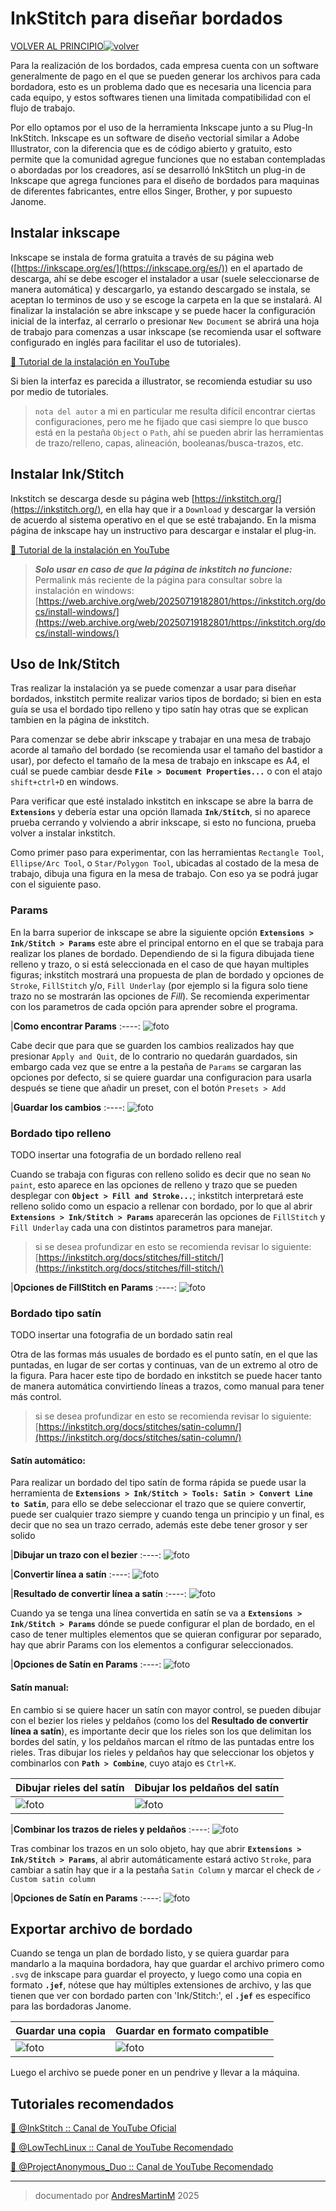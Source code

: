 # InkStitch para diseñar bordados

[VOLVER AL PRINCIPIO](/../..)[![volver](https://web.archive.org/web/20090723231316/http://www.geocities.com/empordanacio/back.gif)](/../..)

Para la realización de los bordados, cada empresa cuenta con un software generalmente de pago en el que se pueden generar los archivos para cada bordadora, esto es un problema dado que es necesaria una licencia para cada equipo, y estos softwares tienen una limitada compatibilidad con el flujo de trabajo.

Por ello optamos por el uso de la herramienta Inkscape junto a su Plug-In InkStitch. Inkscape es un software de diseño vectorial similar a Adobe Illustrator, con la diferencia que es de código abierto y gratuito, esto permite que la comunidad agregue funciones que no estaban contempladas o abordadas por los creadores, así se desarrolló InkStitch un plug-in de Inkscape que agrega funciones para el diseño de bordados para maquinas de diferentes fabricantes, entre ellos Singer, Brother, y por supuesto Janome.

## Instalar inkscape

Inkscape se instala de forma gratuita a través de su página web ([https://inkscape.org/es/](https://inkscape.org/es/)) en el apartado de descarga, ahí se debe escoger el instalador a usar (suele seleccionarse de manera automática) y descargarlo, ya estando descargado se instala, se aceptan lo terminos de uso y se escoge la carpeta en la que se instalará. Al finalizar la instalación se abre inkscape y se puede hacer la configuración inicial de la interfaz, al cerrarlo o presionar `New Document` se abrirá una hoja de trabajo para comenzas a usar inkscape (se recomienda usar el software configurado en inglés para facilitar el uso de tutoriales).

 [🔗 Tutorial de la instalación en YouTube](https://www.youtube.com/watch?v=qUHQng7XKlg)

Si bien la interfaz es parecida a illustrator, se recomienda estudiar su uso por medio de tutoriales.

> `nota del autor` a mi en particular me resulta difícil encontrar ciertas configuraciones, pero me he fijado que casi siempre lo que busco está en la pestaña `Object` o `Path`, ahí se pueden abrir las herramientas de trazo/relleno, capas, alineación, booleanas/busca-trazos, etc.

## Instalar Ink/Stitch

Inkstitch se descarga desde su página web [https://inkstitch.org/](https://inkstitch.org/), en ella hay que ir a `Download` y descargar la versión de acuerdo al sistema operativo en el que se esté trabajando. En la misma página de inkscape hay un instructivo para descargar e instalar el plug-in.

 [🔗 Tutorial de la instalación en YouTube](https://www.youtube.com/watch?v=CkqyaNlMq_A)

> ***Solo usar en caso de que la página de inkstitch no funcione:***
Permalink más reciente de la página para consultar sobre la instalación en windows: [https://web.archive.org/web/20250719182801/https://inkstitch.org/docs/install-windows/](https://web.archive.org/web/20250719182801/https://inkstitch.org/docs/install-windows/)


## Uso de Ink/Stitch

Tras realizar la instalación ya se puede comenzar a usar para diseñar bordados, inkstitch permite realizar varios tipos de bordado; si bien en esta guía se usa el bordado tipo relleno y tipo satín hay otras que se explican tambien en la página de inkstitch.

Para comenzar se debe abrir inkscape y trabajar en una mesa de trabajo acorde al tamaño del bordado (se recomienda usar el tamaño del bastidor a usar), por defecto el tamaño de la mesa de trabajo en inkscape es A4, el cuál se puede cambiar desde **`File > Document Properties...`** o con el atajo `shift+ctrl+D` en windows.

Para verificar que esté instalado inkstitch en inkscape se abre la barra de **`Extensions`** y debería estar una opción llamada **`Ink/Stitch`**, si no aparece prueba cerrando y volviendo a abrir inkscape, si esto no funciona, prueba volver a instalar inkstitch.

Como primer paso para experimentar, con las herramientas `Rectangle Tool`, `Ellipse/Arc Tool`, o `Star/Polygon Tool`, ubicadas al costado de la mesa de trabajo, dibuja una figura en la mesa de trabajo. Con eso ya se podrá jugar con el siguiente paso.

### Params

En la barra superior de inkscape se abre la siguiente opción **`Extensions > Ink/Stitch > Params`** este abre el principal entorno en el que se trabaja para realizar los planes de bordado. Dependiendo de si la figura dibujada tiene relleno y trazo, o si está seleccionada en el caso de que hayan multiples figuras; inkstitch mostrará una propuesta de plan de bordado y opciones de `Stroke`, `FillStitch` y/o, `Fill Underlay` (por ejemplo si la figura solo tiene trazo no se mostrarán las opciones de *Fill*). Se recomienda experimentar con los parametros de cada opción para aprender sobre el programa.

|**Como encontrar Params**
:----:
![foto](img/params.png)

Cabe decir que para que se guarden los cambios realizados hay que presionar `Apply and Quit`, de lo contrario no quedarán guardados, sin embargo cada vez que se entre a la pestaña de `Params` se cargaran las opciones por defecto, si se quiere guardar una configuracion para usarla después se tiene que añadir un preset, con el botón `Presets > Add`

|**Guardar los cambios**
:----:
![foto](img/apply.png)

### Bordado tipo relleno

TODO insertar una fotografia de un bordado relleno real

Cuando se trabaja con figuras con relleno solido es decir que no sean `No paint`, esto aparece en las opciones de relleno y trazo que se pueden desplegar con **`Object > Fill and Stroke...`**; inkstitch interpretará este relleno solido como un espacio a rellenar con bordado, por lo que al abrir **`Extensions > Ink/Stitch > Params`** aparecerán las opciones de `FillStitch` y `Fill Underlay` cada una con distintos parametros para manejar.

> si se desea profundizar en esto se recomienda revisar lo siguiente: [https://inkstitch.org/docs/stitches/fill-stitch/](https://inkstitch.org/docs/stitches/fill-stitch/)

|**Opciones de FillStitch en Params**
:----:
![foto](img/fill.png)

### Bordado tipo satín

TODO insertar una fotografia de un bordado satin real

Otra de las formas más usuales de bordado es el punto satín, en el que las puntadas, en lugar de ser cortas y continuas, van de un extremo al otro de la figura. Para hacer este tipo de bordado en inkstitch se puede hacer tanto de manera automática convirtiendo líneas a trazos, como manual para tener más control.

> si se desea profundizar en esto se recomienda revisar lo siguiente: [https://inkstitch.org/docs/stitches/satin-column/](https://inkstitch.org/docs/stitches/satin-column/)

#### Satín automático:

Para realizar un bordado del tipo satín de forma rápida se puede usar la herramienta de **`Extensions > Ink/Stitch > Tools: Satin > Convert Line to Satin`**, para ello se debe seleccionar el trazo que se quiere convertir, puede ser cualquier trazo siempre y cuando tenga un principio y un final, es decir que no sea un trazo cerrado, además este debe tener grosor y ser solido

|**Dibujar un trazo con el bezier**
:----:
![foto](img/bezier.png)

|**Convertir línea a satín**
:----:
![foto](img/line-satin.png)

|**Resultado de convertir línea a satín**
:----:
![foto](img/easy-satin.png)

Cuando ya se tenga una línea convertida en satín se va a **`Extensions > Ink/Stitch > Params`** dónde se puede configurar el plan de bordado, en el caso de tener multiples elementos que se quieran configurar por separado, hay que abrir Params con los elementos a configurar seleccionados.

|**Opciones de Satín en Params**
:----:
![foto](img/easy-satin-params.png)

#### Satín manual:

En cambio si se quiere hacer un satín con mayor control, se pueden dibujar con el bezier los rieles y peldaños (como los del **Resultado de convertir línea a satín**), es importante decir que los rieles son los que delimitan los bordes del satín, y los peldaños marcan el rítmo de las puntadas entre los rieles. Tras dibujar los rieles y peldaños hay que seleccionar los objetos y combinarlos  con **`Path > Combine`**, cuyo atajo es `Ctrl+K`.

|**Dibujar rieles del satín**|**Dibujar los peldaños del satín**|
---|---
|![foto](img/manual1.png)|![foto](img/manual2.png)|

|**Combinar los trazos de rieles y peldaños**
:----:
![foto](img/combinar.png)

Tras combinar los trazos en un solo objeto, hay que abrir **`Extensions > Ink/Stitch > Params`**, al abrir automáticamente estará activo `Stroke`, para cambiar a satín hay que ir a la pestaña `Satin Column` y marcar el check de `✓ Custom satin column`

|**Opciones de Satín en Params**
:----:
![foto](img/manual-params.png)

## Exportar archivo de bordado

Cuando se tenga un plan de bordado listo, y se quiera guardar para mandarlo a la maquina bordadora, hay que guardar el archivo primero como `.svg` de inkscape para guardar el proyecto, y luego como una copia en formato **`.jef`**, nótese que hay múltiples extensiones de archivo, y las que tienen que ver con bordado parten con 'Ink/Stitch:', el **`.jef`** es específico para las bordadoras Janome.

|**Guardar una copia**|**Guardar en formato compatible**|
---|---
|![foto](img/save.png)|![foto](img/jef.png)|

Luego el archivo se puede poner en un pendrive y llevar a la máquina.

## Tutoriales recomendados

[🔗 @InkStitch :: Canal de YouTube Oficial](https://www.youtube.com/@InkStitch)

[🔗 @LowTechLinux :: Canal de YouTube Recomendado](https://www.youtube.com/@LowTechLinux)

[🔗 @ProjectAnonymous_Duo :: Canal de YouTube Recomendado](https://www.youtube.com/@ProjectAnonymous_Duo)

---
>documentado por [AndresMartinM](https://github.com/AndresMartinM) 2025